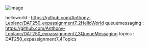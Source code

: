 ![image](https://user-images.githubusercontent.com/83810301/198051567-b0449dae-5582-4d29-a685-6e2c8e7ea3e1.png)


helloworld : https://github.com/Anthony-Leblanc/DAT250_expassignment7_2HelloWorld
queuemessaging : https://github.com/Anthony-Leblanc/DAT250_expassignment7_3QueueMessaging
topics : DAT250_expassignment7_4Topics
